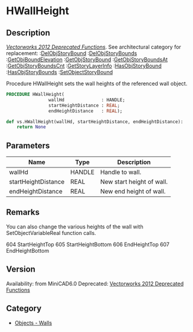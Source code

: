 # HWallHeight

## Description
_[Vectorworks 2012 Deprecated Functions](../../Common/Versions/Vectorworks%202012.md)_. See architectural category for replacement:
:[DelObjStoryBound](DelObjStoryBound.md)
:[DelObjStoryBounds](DelObjStoryBounds.md)
:[GetObjBoundElevation](GetObjBoundElevation.md)
:[GetObjStoryBound](GetObjStoryBound.md)
:[GetObjStoryBoundsAt](GetObjStoryBoundsAt.md)
:[GetObjStoryBoundsCnt](GetObjStoryBoundsCnt.md)
:[GetStoryLayerInfo](GetStoryLayerInfo.md)
:[HasObjStoryBound](HasObjStoryBound.md)
:[HasObjStoryBounds](HasObjStoryBounds.md)
:[SetObjectStoryBound](SetObjectStoryBound.md)

Procedure HWallHeight sets the wall heights of the referenced wall object.

```pascal
PROCEDURE HWallHeight(
				wallHd              : HANDLE;
				startHeightDistance : REAL;
				endHeightDistance   : REAL);
```

```python
def vs.HWallHeight(wallHd, startHeightDistance, endHeightDistance):
    return None
```

## Parameters
|Name|Type|Description|
|---|---|---|
|wallHd|HANDLE|Handle to wall.|
|startHeightDistance|REAL|New start height of wall.|
|endHeightDistance|REAL|New end height of wall.|

## Remarks
You can also change the various heights of the wall with SetObjectVariableReal function calls.

604 StartHeightTop
605 StartHeightBottom
606 EndHeightTop
607 EndHeightBottom

## Version
Availability: from MiniCAD6.0
Deprecated: [Vectorworks 2012 Deprecated Functions](../../Common/Versions/Vectorworks%202012.md)

## Category
* [Objects - Walls](../Categories/Objects%20-%20Walls.md)
